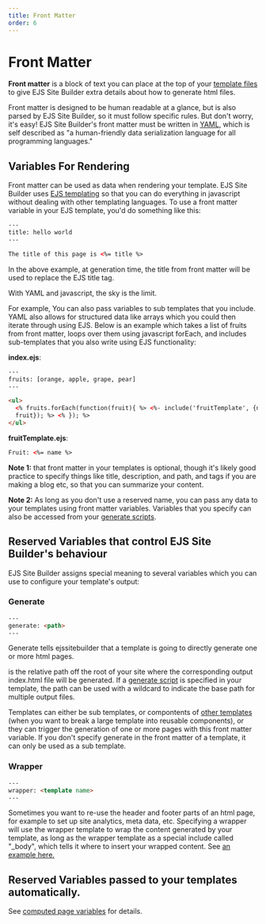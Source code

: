 ```yaml
---
title: Front Matter
order: 6
---
```


# Front Matter

**Front matter** is a block of text you can place at the top of your [template files](/templates/templates/) to give EJS Site Builder extra details about how to generate html files.

Front matter is designed to be human readable at a glance, but is also parsed by EJS Site Builder, so it must follow specific rules. But don't worry, it's easy! EJS Site Builder's front matter must be written in [YAML](https://yaml.org/), which is self described as "a human-friendly data serialization language for all programming languages."

## Variables For Rendering

Front matter can be used as data when rendering your template. EJS Site Builder uses [EJS templating](https://ejs.co/) so that you can do everything in javascript without dealing with other templating languages. To use a front matter variable in your EJS template, you'd do something like this:

```html
---
title: hello world
---

The title of this page is <%= title %>
```

In the above example, at generation time, the title from front matter will be used to replace the EJS title tag.

With YAML and javascript, the sky is the limit.

For example, You can also pass variables to sub templates that you include. YAML also allows for structured data like arrays which you could then iterate through using EJS. Below is an example which takes a list of fruits from front matter, loops over them using javascript forEach, and includes sub-templates that you also write using EJS functionality:

**index.ejs**:

```html
---
fruits: [orange, apple, grape, pear]
---

<ul>
  <% fruits.forEach(function(fruit){ %> <%- include('fruitTemplate', {name:
  fruit}); %> <% }); %>
</ul>
```

**fruitTemplate.ejs**:

```html
Fruit: <%= name %>
```

**Note 1:** that front matter in your templates is optional, though it's likely good practice to specify things like title, description, and path, and tags if you are making a blog etc, so that you can summarize your content.

**Note 2:** As long as you don't use a reserved name, you can pass any data to your templates using front matter variables. Variables that you specify can also be accessed from your [generate scripts](/templates/generateScript/).

## Reserved Variables that control EJS Site Builder's behaviour

EJS Site Builder assigns special meaning to several variables which you can use to configure your template's output:

### Generate

```html
---
generate: <path>
---
```

Generate tells ejssitebuilder that a template is going to directly generate one or more html pages.

**<path>** is the relative path off the root of your site where the corresponding output index.html file will be generated. If a [generate script](/templates/generateScript/) is specified in your template, the path can be used with a wildcard to indicate the base path for multiple output files.

Templates can either be sub templates, or compontents of [other templates](/templates/templates/) (when you want to break a large template into reusable components), or they can trigger the generation of one or more pages with this front matter variable. If you don't specify generate in the front matter of a template, it can only be used as a sub template.

### Wrapper

```html
---
wrapper: <template name>
---
```

Sometimes you want to re-use the header and footer parts of an html page, for example to set up site analytics, meta data, etc. Specifying a wrapper will use the wrapper template to wrap the content generated by your template, as long as the wrapper template as a special include called "\_body", which tells it where to insert your wrapped content. See [an example here.](/templates/wrappers/)

## Reserved Variables passed to your templates automatically.

See [computed page variables](/docs/templates/calculated/) for details.

